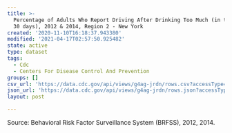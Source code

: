 ```yaml
---
title: >-
  Percentage of Adults Who Report Driving After Drinking Too Much (in the past
  30 days), 2012 & 2014, Region 2 - New York
created: '2020-11-10T16:18:37.943380'
modified: '2021-04-17T02:57:50.925482'
state: active
type: dataset
tags:
  - Cdc
  - Centers For Disease Control And Prevention
groups: []
csv_url: 'https://data.cdc.gov/api/views/g4ag-jrdn/rows.csv?accessType=DOWNLOAD'
json_url: 'https://data.cdc.gov/api/views/g4ag-jrdn/rows.json?accessType=DOWNLOAD'
layout: post

---
```

Source: Behavioral Risk Factor Surveillance System (BRFSS), 2012, 2014.
